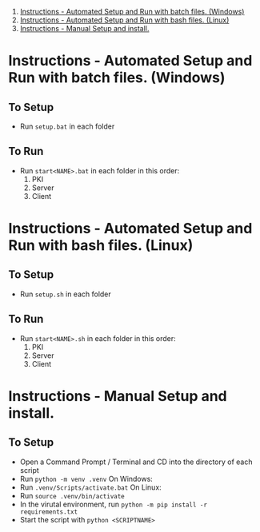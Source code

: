 1. [Instructions - Automated Setup and Run with batch files. (Windows)](#instructions---automated-setup-and-run-with-batch-files-windows)
2. [Instructions - Automated Setup and Run with bash files. (Linux)](#instructions---automated-setup-and-run-with-batch-files-linux)
3. [Instructions - Manual Setup and install.](#instructions---manual-setup-and-install)

# Instructions - Automated Setup and Run with batch files. (Windows)
## To Setup
-  Run `setup.bat` in each folder

## To Run
- Run `start<NAME>.bat` in each folder in this order:
    1. PKI
    2. Server
    3. Client


# Instructions - Automated Setup and Run with bash files. (Linux)
## To Setup
-  Run `setup.sh` in each folder

## To Run
- Run `start<NAME>.sh` in each folder in this order:
    1. PKI
    2. Server
    3. Client


# Instructions - Manual Setup and install.
## To Setup
- Open a Command Prompt / Terminal and CD into the directory of each script
- Run `python -m venv .venv`
On Windows:
- Run `.venv/Scripts/activate.bat`
On Linux:
- Run `source .venv/bin/activate`
- In the virutal environment, run `python -m pip install -r requirements.txt`
- Start the script with `python <SCRIPTNAME>`

